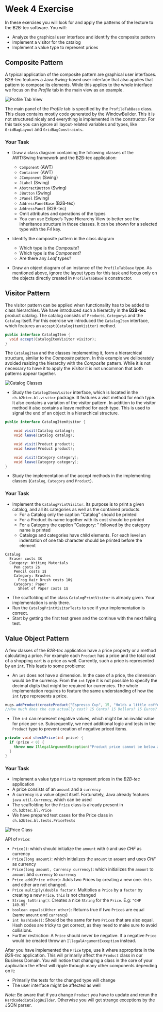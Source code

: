 # Week 4 Exercise

In these exercises you will look for and apply the patterns of the lecture to the B2B-tec software. You will:
- Analyze the graphical user interface and identify the composite pattern
- Implement a visitor for the catalog
- Implement a value type to represent prices


## Composite Pattern

A typical application of the composite pattern are graphical user interfaces. B2B-tec features a Java Swing-based user interface that also applies that pattern to compose its elements. While this applies to the whole interface we focus on the *Profile* tab in the main view as an example.

![Profile Tab View](images/ProfileTabView.png)

The main panel of the *Profile* tab is specified by the `ProfileTabBase` class. This class contains mostly code generated by the WindowBuilder. This it is not structured nicely and everything is implemented in the constructor. For this task you can ignore all layout-related variables and types, like `GridBagLayout` and `GridBagConstraints`.

### Your Task

- Draw a class diagram containing the following classes of the AWT/Swing framework and the B2B-tec application:
  - `Component` (AWT)
  - `Container` (AWT)
  - `JComponent` (Swing)
  - `JLabel` (Swing)
  - `AbstractButton` (Swing)
  - `JButton` (Swing)
  - `JPanel` (Swing)
  - `AddressPanelBase` (B2B-tec)
  - `AddressPanel` (B2B-tec)
  - Omit attributes and operations of the types
  - You can use Eclipse’s Type Hierarchy View to better see the inheritance structure in those classes. It can be shown for a selected type with the *F4* key.

- Identify the composite pattern in the class diagram
  - Which type is the *Composite*?
  - Which type is the *Component*?
  - Are there any *Leaf* types?
- Draw an object diagram of an instance of the `ProfileTabBase` type. As mentioned above, ignore the layout types for this task and focus only on the objects directly created in `ProfileTabBase`'s constructor.


## Visitor Pattern

The visitor pattern can be applied when functionality has to be added to class hierarchies. We have introduced such a hierarchy in the **B2B-tec** product catalog. The catalog consists of `Product`s, `Category`s and the `Catalog` itself. For this exercise we introduced the `CatalogItem` interface, which features an `accept(CatalogItemVisitor)` method. 

```Java
public interface CatalogItem {
  void accept(CatalogItemVisitor visitor);
}
```

The `CatalogItem` and the classes implementing it, form a hierarchical structure, similar to the *Composite* pattern. In this example we deliberately avoided realzing the hierarchy with the *Composite* pattern. While it is not necessary to have it to apply the *Visitor* it is not uncommon that both patterns appear together. 

![Catalog Classes](images/CatalogClasses.png)


- Study the `CatalogItemVisitor` interface, which is located in the `ch.b2btec.bl.visitor` package. It features a visit method for each type. It also contains a variation of the visitor pattern. In addition to the visitor method it also contains a leave method for each type. This is used to signal the end of an object in a hierarchical structure.

```Java
public interface CatalogItemVisitor {

	void visit(Catalog catalog);
	void leave(Catalog catalog);

	void visit(Product product);
	void leave(Product product);

	void visit(Category category);
	void leave(Category category);
}
```

- Study the implementation of the accept methods in the implementing classes (`Catalog`, `Category` and `Product`).

### Your Task
- Implement the `CatalogPrintVisitor`. Its purpose is to print a given catalog, and all its categories as well as the contained products.
  - For a Catalog only the caption "Catalog" should be printed
  - For a Product its name together with its cost should be printed
  - For a Category the caption "Category: " followed by the category name is printed
  - Catalogs and categories have child elements. For each level an indentation of one tab character should be printed before the element

```
Catalog
  Eraser costs 3$
  Category: Writing Materials
    Pen costs 2$
    Pencil costs 1$
    Category: Brushes
      Frog Hair Brush costs 10$
    Category: Paper
      Sheet of Paper costs 1$
```

- The scaffolding of the class `CatalogPrintVisitor` is already given. Your implementation is only there.
- Run the `CatalogPrintVisitorTests` to see if your implementation is correct.
- Start by getting the first test green and the continue with the next failing test.


## Value Object Pattern
A few classes of the *B2B-tec* application have a price property or a method calculating a price. For example each `Product` has a price and the total cost of a shopping cart is a price as well. Currently, such a price is represented by an `int`. This leads to some problems:
- An `int` does not have a dimension. In the case of a price, the dimension would be the currency. From the `int` type it is not possible to specify the decimal digits that might be required for currencies. The whole implementation requires to feature the same understanding of how the `int` type represents a price.

```Java
mugs.addProduct(createProduct("Espresso Cup", 15, "Holds a little coffee", "Volume 0.5dl"));
//How much does the cup actually cost? 15 Cents? 15 Dollars? 15 Euros?
```

- The `int` can represent negative values, which might be an invalid value for price per se. Subsequently, we need additional logic and tests in the `Product` type to prevent creation of negative priced items.

```Java
private void checkPrice(int price) {
  if (price < 0) {
    throw new IllegalArgumentException("Product price cannot be below zero");
  }
}
```

### Your Task
- Implement a value type `Price` to represent prices in the *B2B-tec* application
- A price consists of an `amount` and a `currency`
- A currency is a value object itself. Fortunately, Java already features `java.util.Currency`, which can be used
- The scaffolding for the `Price` class is already present in `ch.b2btec.bl.Price`
- We have prepared test cases for the Price class in `ch.b2btec.bl.tests.PriceTests`


![Price Class](images/Price.png)

API of `Price`:
- `Price()`: which should initialize the `amount` with `0` and use *CHF* as currency
- `Price(long amount)`: which initializes the `amount` to `amount` and uses *CHF* as currency
- `Price(long amount, Currency currency)`: which initializes the `amount` to `amount` and `currency` to `currency`
- `Price add(Price other)`: Adds two Prices by creating a new one. `this` and other are not changed.
- `Price multiply(double factor)`: Multiplies a `Price` by a `factor` by creating a new `Price`. `this` is not changed
- `String toString()`: Creates a nice `String` for the `Price`. E.g: `"CHF 149.95"`
- `boolean equals(Other other)`: Returns true if two `Price`s are equal (same `amount` and `currency`)
- `int hashCode()`: Should be the same for two `Price`s that are also equal. Hash codes are tricky to get correct, as they need to make sure to avoid collisions.
- Further restriction: A `Price` should never be negative. If a negative `Price` would be created throw an `IllegalArgumentException` instead.

After you have implemented the `Price` type, use it where appropriate in the *B2B-tec* application. This will primarily affect the `Product` class in our Business Domain. You will notice that changing a class in the core of your application the effect will ripple through many other components depending on it:
- Primarily the tests for the changed type will change
- The user interface might be affected as well

*Note:* Be aware that if you change `Product` you have to update and rerun the `HardcodedCatalogBuilder`. Otherwise you will get strange exceptions by the JSON parser.



